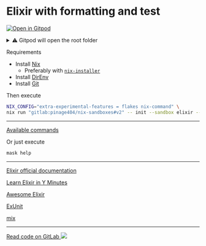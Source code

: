 # Elixir with formatting and test

[![Open in Gitpod](https://gitpod.io/button/open-in-gitpod.svg)](https://gitpod.io/#WORKDIR=elixir/https://gitlab.com/pinage404/nix-sandboxes)

<details>
<summary>⚠️ Gitpod will open the root folder</summary>

Due to [some limitations of Gitpod](https://github.com/gitpod-io/gitpod/issues/5521), we cannot simply open a sub-folder

Opening in Gitpod will open the root folder

Two terminals will be opened :

1. the first in the root folder
2. the second in the target folder

Both terminals automatically load the environment of their current folder

![Screenshot of Gitpod showing two terminals open, the second being open in the target folder](https://gitlab.com/pinage404/nix-sandboxes/-/raw/main/gitpod.png)

</details>

Requirements

* Install [Nix](https://nixos.org)
  * Preferably with [`nix-installer`](https://determinate.systems/nix-installer/)
* Install [DirEnv](https://direnv.net)
* Install [Git](https://git-scm.com)

Then execute

```sh
NIX_CONFIG="extra-experimental-features = flakes nix-command" \
nix run "gitlab:pinage404/nix-sandboxes#v2" -- init --sandbox elixir --path ./new_project
```

---

[Available commands](./maskfile.md)

Or just execute

```sh
mask help
```

---

[Elixir official documentation](https://hexdocs.pm/elixir/introduction.html)

[Learn Elixir in Y Minutes](https://learnxinyminutes.com/elixir/)

[Awesome Elixir](https://github.com/h4cc/awesome-elixir#readme)

[ExUnit](https://hexdocs.pm/ex_unit/ExUnit.html)

[mix](https://hexdocs.pm/elixir/introduction-to-mix.html)

---

<!-- markdownlint-disable-next-line MD045 -->
[Read code on GitLab ![](https://img.shields.io/gitlab/stars/pinage404/nix-sandboxes?style=social)](https://gitlab.com/pinage404/nix-sandboxes/-/tree/main/elixir)
